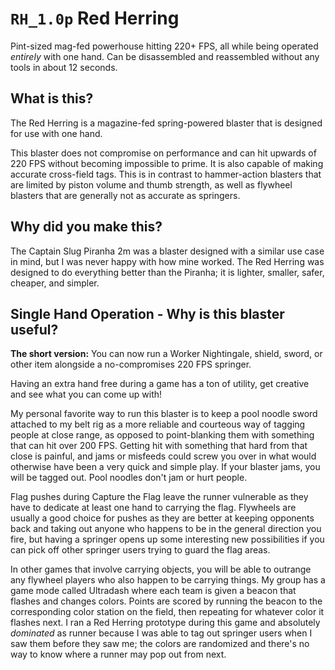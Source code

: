 # `RH_1.0p` Red Herring

Pint-sized mag-fed powerhouse hitting 220+ FPS, all while being operated *entirely* with one hand. Can be disassembled and reassembled without any tools in about 12 seconds.

## What is this?

The Red Herring is a magazine-fed spring-powered blaster that is designed for use with one hand.

This blaster does not compromise on performance and can hit upwards of 220 FPS without becoming impossible to prime. It is also capable of making accurate cross-field tags. This is in contrast to hammer-action blasters that are limited by piston volume and thumb strength, as well as flywheel blasters that are generally not as accurate as springers.

## Why did you make this?

The Captain Slug Piranha 2m was a blaster designed with a similar use case in mind, but I was never happy with how mine worked. The Red Herring was designed to do everything better than the Piranha; it is lighter, smaller, safer, cheaper, and simpler.

## Single Hand Operation - Why is this blaster useful?

**The short version:** You can now run a Worker Nightingale, shield, sword, or other item alongside a no-compromises 220 FPS springer.

Having an extra hand free during a game has a ton of utility, get creative and see what you can come up with!

My personal favorite way to run this blaster is to keep a pool noodle sword attached to my belt rig as a more reliable and courteous way of tagging people at close range, as opposed to point-blanking them with something that can hit over 200 FPS. Getting hit with something that hard from that close is painful, and jams or misfeeds could screw you over in what would otherwise have been a very quick and simple play. If your blaster jams, you will be tagged out. Pool noodles don't jam or hurt people.

Flag pushes during Capture the Flag leave the runner vulnerable as they have to dedicate at least one hand to carrying the flag. Flywheels are usually a good choice for pushes as they are better at keeping opponents back and taking out anyone who happens to be in the general direction you fire, but having a springer opens up some interesting new possibilities if you can pick off other springer users trying to guard the flag areas.

In other games that involve carrying objects, you will be able to outrange any flywheel players who also happen to be carrying things. My group has a game mode called Ultradash where each team is given a beacon that flashes and changes colors. Points are scored by running the beacon to the corresponding color station on the field, then repeating for whatever color it flashes next. I ran a Red Herring prototype during this game and absolutely *dominated* as runner because I was able to tag out springer users when I saw them before they saw me; the colors are randomized and there's no way to know where a runner may pop out from next.

